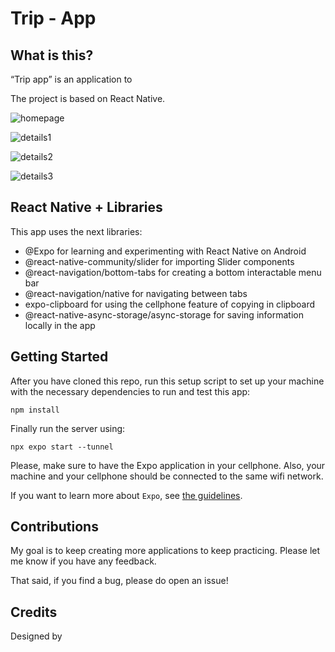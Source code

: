 # Trip - App

## What is this?

“Trip app” is an application to

The project is based on React Native.

![homepage](https://raw.githubusercontent.com/Angelinis/React-Native-Gerador/main/src/assets/screen_1.jpeg)

![details1](https://raw.githubusercontent.com/Angelinis/React-Native-Gerador/main/src/assets/screen_2.jpeg)

![details2](https://raw.githubusercontent.com/Angelinis/React-Native-Gerador/main/src/assets/screen_3.jpeg)

![details3](https://raw.githubusercontent.com/Angelinis/React-Native-Gerador/main/src/assets/screen_4.jpeg)

## React Native + Libraries

This app uses the next libraries:

- @Expo for learning and experimenting with React Native on Android
- @react-native-community/slider for importing Slider components
- @react-navigation/bottom-tabs for creating a bottom interactable menu bar
- @react-navigation/native for navigating between tabs
- expo-clipboard for using the cellphone feature of copying in clipboard
- @react-native-async-storage/async-storage for saving information locally in the app

## Getting Started

After you have cloned this repo, run this setup script to set up your machine
with the necessary dependencies to run and test this app:

    npm install

Finally run the server using:

    npx expo start --tunnel

Please, make sure to have the Expo application in your cellphone. Also, your machine and your cellphone should be connected to the same wifi network.

If you want to learn more about `Expo`, see [the guidelines][expo].

[expo]: https://docs.expo.dev/get-started/expo-go/

## Contributions

My goal is to keep creating more applications to keep practicing. Please let
me know if you have any feedback.

That said, if you find a bug, please do open an issue!

## Credits

Designed by
